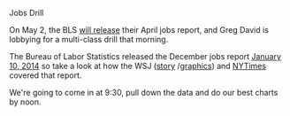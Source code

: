 Jobs Drill

On May 2, the BLS [will release](http://www.bls.gov/schedule/news_release/empsit.htm) their April jobs report, and Greg David is lobbying for a multi-class drill that morning. 

The Bureau of Labor Statistics released the December jobs report [January 10, 2014](http://www.bls.gov/news.release/empsit.nr0.htm) so take a look at how the WSJ ([story](http://online.wsj.com/news/articles/SB10001424052702303848104579312263978373456) /[graphics](http://online.wsj.com/news/interactive/ECONOMYJP0111?ref=SB10001424052702303848104579312263978373456)) and [NYTimes](http://economix.blogs.nytimes.com/category/jobs-report-2/) covered that report.

We're going to come in at 9:30, pull down the data and do our best charts by noon. 

